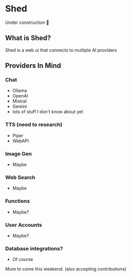 # Shed

Under construction :construction:

## What is Shed?

Shed is a web ui that connects to multiple AI providers

## Providers In Mind

### Chat
- Ollama
- OpenAI
- Mistral
- Gemini
- lots of stuff I don't know about yet

### TTS (need to research)
- Piper
- WebAPI


### Image Gen
- Maybe

### Web Search
- Maybe

### Functions
- Maybe?

### User Accounts
- Maybe?

### Database integrations?
- Of course

More to come this weekend. (also accepting contributions)
